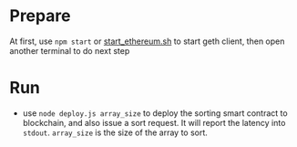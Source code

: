 # Prepare
At first, use `npm start` or [start_ethereum.sh](../../ethereum_script/start_ethereum.sh) to start geth client, then open another terminal to do next step

# Run
* use `node deploy.js array_size` to deploy the sorting smart contract to blockchain, and also issue a sort request. It will report the latency into `stdout`. 
 `array_size` is the size of the array to sort.
